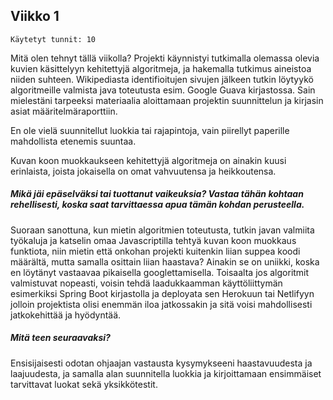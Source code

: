 ## Viikko 1
```
Käytetyt tunnit: 10
```
Mitä olen tehnyt tällä viikolla?
Projekti käynnistyi tutkimalla olemassa olevia kuvien käsittelyyn kehitettyjä algoritmeja, ja hakemalla tutkimus aineistoa niiden suhteen.
Wikipediasta identifioitujen sivujen jälkeen tutkin löytyykö algoritmeille valmista java toteutusta esim. Google Guava kirjastossa.
Sain mielestäni tarpeeksi materiaalia aloittamaan projektin suunnittelun ja kirjasin asiat määritelmäraporttiin. 

En ole vielä suunnitellut luokkia tai rajapintoja, vain piirellyt paperille mahdollista etenemis suuntaa.

Kuvan koon muokkaukseen kehitettyjä algoritmeja on ainakin kuusi erinlaista, joista jokaisella on omat vahvuutensa ja heikkoutensa. 

##### Mikä jäi epäselväksi tai tuottanut vaikeuksia? Vastaa tähän kohtaan rehellisesti, koska saat tarvittaessa apua tämän kohdan perusteella.
Suoraan sanottuna, kun mietin algoritmien toteutusta, tutkin javan valmiita työkaluja ja katselin omaa Javascriptilla tehtyä kuvan koon muokkaus funktiota, niin mietin että onkohan projekti kuitenkin liian suppea koodi määrältä, mutta samalla osittain liian haastava?
Ainakin se on uniikki, koska en löytänyt vastaavaa pikaisella googlettamisella. Toisaalta jos algoritmit valmistuvat nopeasti, voisin tehdä laadukkaamman käyttöliittymän esimerkiksi Spring Boot kirjastolla ja deployata sen Herokuun tai Netlifyyn jolloin projektista olisi enemmän iloa jatkossakin ja sitä voisi mahdollisesti jatkokehittää ja hyödyntää.

##### Mitä teen seuraavaksi?
Ensisijaisesti odotan ohjaajan vastausta kysymykseeni haastavuudesta ja laajuudesta, ja samalla alan suunnitella luokkia ja kirjoittamaan ensimmäiset tarvittavat luokat sekä yksikkötestit.